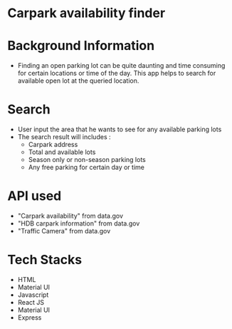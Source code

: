 # Carpark availability finder

# Background Information

- Finding an open parking lot can be quite daunting and time consuming for certain locations or time of the day. This app helps to search for available open lot at the queried location.

# Search

- User input the area that he wants to see for any available parking lots
- The search result will includes :
  - Carpark address
  - Total and available lots
  - Season only or non-season parking lots
  - Any free parking for certain day or time

# API used

- "Carpark availability" from data.gov
- "HDB carpark information" from data.gov
- "Traffic Camera" from data.gov

# Tech Stacks

- HTML
- Material UI
- Javascript
- React JS
- Material UI
- Express
